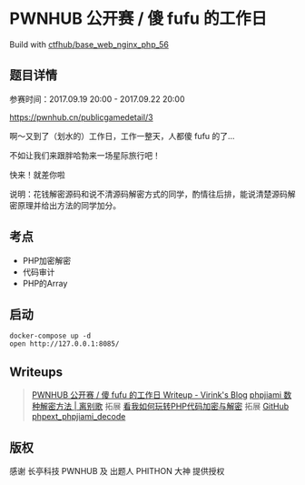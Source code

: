 # PWNHUB 公开赛 / 傻 fufu 的工作日

Build with [ctfhub/base_web_nginx_php_56](https://hub.docker.com/r/ctfhub/base_web_nginx_php_56)

## 题目详情

参赛时间：2017.09.19 20:00 - 2017.09.22 20:00

https://pwnhub.cn/publicgamedetail/3

啊～又到了（划水的）工作日，工作一整天，人都傻 fufu 的了...

不如让我们来跟胖哈勃来一场星际旅行吧！

快来！就差你啦

说明：花钱解密源码和说不清源码解密方式的同学，酌情往后排，能说清楚源码解密原理并给出方法的同学加分。

## 考点

- PHP加密解密
- 代码审计
- PHP的Array

## 启动

    docker-compose up -d
    open http://127.0.0.1:8085/

## Writeups

> [PWNHUB 公开赛 / 傻 fufu 的工作日 Writeup - Virink's Blog](https://www.virzz.com/2017/09/20/pwnhub_writeups_sha_fu_fu_workdays.html)
> [phpjiami 数种解密方法 | 离别歌](https://www.leavesongs.com/PENETRATION/unobfuscated-phpjiami.html)
> 拓展 [看我如何玩转PHP代码加密与解密](https://xz.aliyun.com/t/2403)
> 拓展 [GitHub phpext_phpjiami_decode](https://github.com/virink/phpext_phpjiami_decode)

## 版权

感谢 长亭科技 PWNHUB 及 出题人 PHITHON 大神 提供授权